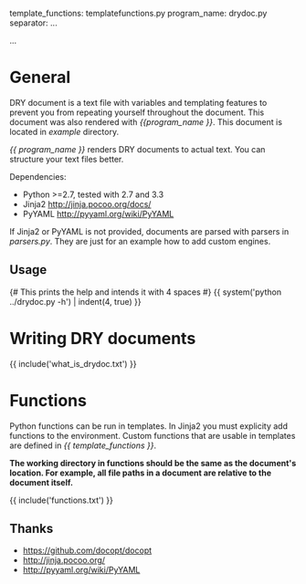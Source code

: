 
template_functions: templatefunctions.py
program_name: drydoc.py
separator: ...

...

General
=======

DRY document is a text file with variables and templating features to prevent you from
repeating yourself throughout the document. This document was also rendered with *{{program_name }}*.
This document is located in *example* directory.

*{{ program_name }}* renders DRY documents to actual text. You can structure your text files better.

Dependencies:

- Python >=2.7, tested with 2.7 and 3.3
- Jinja2 http://jinja.pocoo.org/docs/
- PyYAML http://pyyaml.org/wiki/PyYAML

If Jinja2 or PyYAML is not provided, documents are parsed with parsers in *parsers.py*.
They are just for an example how to add custom engines.

Usage
-----
{# This prints the help and intends it with 4 spaces #}
{{ system('python ../drydoc.py -h') | indent(4, true) }}

Writing DRY documents
=====================

{{ include('what_is_drydoc.txt') }}

Functions
=========

Python functions can be run in templates. In Jinja2 you must explicity add functions to the environment.
Custom functions that are usable in templates are defined in *{{ template_functions }}*.

**The working directory in functions should be the same as the document's location. For example, all file paths in a document are relative to the document itself.**

{{ include('functions.txt') }}

Thanks
------

- https://github.com/docopt/docopt
- http://jinja.pocoo.org/
- http://pyyaml.org/wiki/PyYAML
